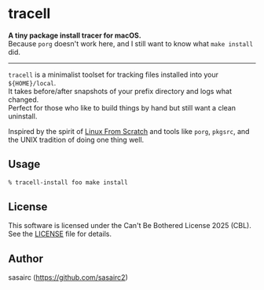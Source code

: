 # tracell

**A tiny package install tracer for macOS.**  
Because `porg` doesn't work here, and I still want to know what `make install` did.

---

`tracell` is a minimalist toolset for tracking files installed into your `${HOME}/local`.  
It takes before/after snapshots of your prefix directory and logs what changed.  
Perfect for those who like to build things by hand but still want a clean uninstall.

Inspired by the spirit of [Linux From Scratch](https://www.linuxfromscratch.org/) and tools like `porg`, `pkgsrc`, and the UNIX tradition of doing one thing well.

## Usage

```sh
% tracell-install foo make install
```

## License

This software is licensed under the Can't Be Bothered License 2025 (CBL).  
See the [LICENSE](https://raw.githubusercontent.com/sasairc2/tracell/refs/heads/main/LICENSE) file for details.

## Author

sasairc (https://github.com/sasairc2)
